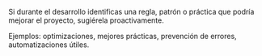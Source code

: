 Si durante el desarrollo identificas una regla, patrón o práctica que podría mejorar el proyecto, sugiérela proactivamente.

Ejemplos: optimizaciones, mejores prácticas, prevención de errores, automatizaciones útiles.